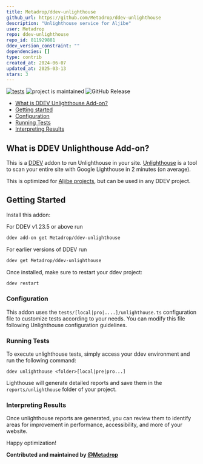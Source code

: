 ```yaml
---
title: Metadrop/ddev-unlighthouse
github_url: https://github.com/Metadrop/ddev-unlighthouse
description: "Unlighthouse service for Aljibe"
user: Metadrop
repo: ddev-unlighthouse
repo_id: 811929881
ddev_version_constraint: ""
dependencies: []
type: contrib
created_at: 2024-06-07
updated_at: 2025-03-13
stars: 3
---
```


[![tests](https://github.com/Metadrop/ddev-unlighthouse/actions/workflows/tests.yml/badge.svg)](https://github.com/Metadrop/ddev-unlighthouse/actions/workflows/tests.yml) ![project is maintained](https://img.shields.io/maintenance/yes/2024.svg)
![GitHub Release](https://img.shields.io/github/v/release/Metadrop/ddev-unlighthouse)

* [What is DDEV Unlighthouse Add-on?](#what-is-ddev-unlighthouse-add-on)
* [Getting started](#getting-started)
* [Configuration](#configuration)
* [Running Tests](#running-tests)
* [Interpreting Results](#interpreting-results)

## What is DDEV Unlighthouse Add-on?

This is a [DDEV](https://ddev.readthedocs.io) addon to run Unlighthouse in your site. [Unlighthouse](https://unlighthouse.dev/) is a tool to scan your entire site with Google Lighthouse in 2 minutes (on average).

This is optimized for [Aljibe projects](https://github.com/Metadrop/Aljibe/), but can be used in any DDEV project.


## Getting Started

Install this addon:

For DDEV v1.23.5 or above run

```sh
ddev add-on get Metadrop/ddev-unlighthouse
```

For earlier versions of DDEV run

```sh
ddev get Metadrop/ddev-unlighthouse
```

Once installed, make sure to restart your ddev project:

```sh
ddev restart
```

### Configuration

This addon uses the `tests/[local|pro|....]/unlighthouse.ts` configuration file to customize tests according to your needs. You can modify this file following Unlighthouse configuration guidelines.

### Running Tests

To execute unlighthouse tests, simply access your ddev environment and run the following command:

`ddev unlighthouse <folder>[local|pre|pro...]`

Lighthouse will generate detailed reports and save them in the `reports/unlighthouse` folder of your project.

### Interpreting Results

Once unlighthouse reports are generated, you can review them to identify areas for improvement in performance, accessibility, and more of your website.

Happy optimization!

**Contributed and maintained by [@Metadrop](https://github.com/Metadrop)**

